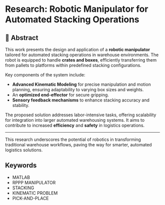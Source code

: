 # Research: Robotic Manipulator for Automated Stacking Operations

## 📄 Abstract
This work presents the design and application of a **robotic manipulator** tailored for automated stacking operations in warehouse environments. The robot is equipped to handle **crates and boxes**, efficiently transferring them from pallets to platforms within predefined stacking configurations. 

Key components of the system include:
- **Advanced Kinematic Modeling** for precise manipulation and motion planning, ensuring adaptability to varying box sizes and weights.
- An **optimized end-effector** for secure gripping.
- **Sensory feedback mechanisms** to enhance stacking accuracy and stability.

The proposed solution addresses labor-intensive tasks, offering scalability for integration into larger automated warehousing systems. It aims to contribute to increased **efficiency** and **safety** in logistics operations.

---

This research underscores the potential of robotics in transforming traditional warehouse workflows, paving the way for smarter, automated logistics solutions.

 ## Keywords
- MATLAB
- RPPP MANIPULATOR
- STACKING
- KINEMATIC PROBLEM
- PICK-AND-PLACE
